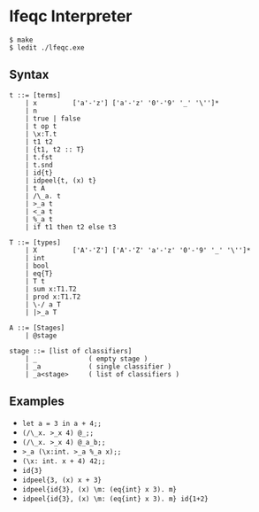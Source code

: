 
# lfeqc Interpreter

```
$ make
$ ledit ./lfeqc.exe
```

## Syntax

```
t ::= [terms]
	| x 		['a'-'z'] ['a'-'z' '0'-'9' '_' '\'']*
	| n
	| true | false
	| t op t
	| \x:T.t
	| t1 t2
	| {t1, t2 :: T}
	| t.fst
	| t.snd
	| id{t}
	| idpeel{t, (x) t}
	| t A
	| /\_a. t
	| >_a t
	| <_a t
	| %_a t
	| if t1 then t2 else t3
```

```
T ::= [types]
	| X			['A'-'Z'] ['A'-'Z' 'a'-'z' '0'-'9' '_' '\'']*
	| int
	| bool
	| eq{T}
	| T t
	| sum x:T1.T2
	| prod x:T1.T2
	| \-/ a T
	| |>_a T
```

```
A ::= [Stages]
	| @stage

stage ::= [list of classifiers]
	| _				( empty stage )
	| _a			( single classifier )
	| _a<stage>		( list of classifiers )
```

## Examples

+ `let a = 3 in a + 4;;`
+ `(/\_x. >_x 4) @_;;`
+ `(/\_x. >_x 4) @_a_b;;`
+ `>_a (\x:int. >_a %_a x);;`
+ `(\x: int. x + 4) 42;;`
+ `id{3}`
+ `idpeel{3, (x) x + 3}`
+ `idpeel{id{3}, (x) \m: (eq{int} x 3). m}`
+ `idpeel{id{3}, (x) \m: (eq{int} x 3). m} id{1+2}`
